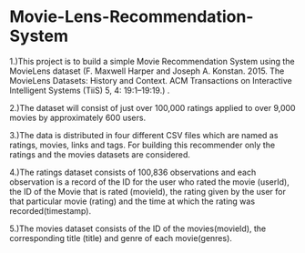 # Movie-Lens-Recommendation-System

1.)This project is to build a simple Movie Recommendation System using the MovieLens dataset (F. Maxwell Harper and Joseph A. Konstan. 2015. The MovieLens Datasets: History and Context. ACM Transactions on Interactive Intelligent Systems (TiiS) 5, 4: 19:1–19:19.) . 

2.)The dataset will consist of just over 100,000 ratings applied to over 9,000 movies by approximately 600 users. 

3.)The data is distributed in four different CSV files which are named as ratings, movies, links and tags. For building this recommender only the ratings and the movies datasets are considered.

4.)The ratings dataset consists of 100,836 observations and each observation is a record of the ID for the user who rated the movie (userId), the ID of the Movie that is rated (movieId), the rating given by the user for that particular movie (rating) and the time at which the rating was recorded(timestamp).

5.)The movies dataset consists of the ID of the movies(movieId), the corresponding title (title) and genre of each movie(genres).
